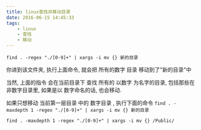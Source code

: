 ```yaml
---
title: linux查找并移动目录
date: 2016-06-15 14:45:33
tags:
    - linux
    - 查找
    - 移动
---
```

`find . -regex "./[0-9]+" | xargs -i mv {} 新的目录`

你进到该文件夹, 执行上面命令, 就会把 所有的数字 目录 移动到了"新的目录"中

当然, 上面的指令 会在当前目录下 查找 所有的 以数字 为名字的目录, 包括那些在 非数字目录里, 如果是以 数字命名的话, 也会移动.


如果只想移动 当前第一层目录 中的 数字目录 , 执行下面的命令
`find . -maxdepth 1 -regex "./[0-9]+" | xargs -i mv {} 新的目录`

`find . -maxdepth 1 -regex "./[0-9]+" | xargs -i mv {} /Public/`
